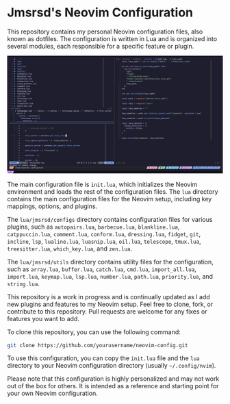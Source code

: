 # Jmsrsd's Neovim Configuration

This repository contains my personal Neovim configuration files, also known as
dotfiles. The configuration is written in Lua and is organized into several
modules, each responsible for a specific feature or plugin.

![Screenshot](/screenshots/202311201429.png)

The main configuration file is `init.lua`, which initializes the Neovim
environment and loads the rest of the configuration files. The `lua` directory
contains the main configuration files for the Neovim setup, including key
mappings, options, and plugins.

The `lua/jmsrsd/configs` directory contains configuration files for various
plugins, such as `autopairs.lua`, `barbecue.lua`, `blankline.lua`,
`catppuccin.lua`, `comment.lua`, `conform.lua`, `dressing.lua`, `fidget`,
`git`, `incline`, `lsp`, `lualine.lua`, `luasnip.lua`, `oil.lua`, `telescope`,
`tmux.lua`, `treesitter.lua`, `which_key.lua`, and `zen.lua`.

The `lua/jmsrsd/utils` directory contains utility files for the configuration,
such as `array.lua`, `buffer.lua`, `catch.lua`, `cmd.lua`, `import_all.lua`,
`import.lua`, `keymap.lua`, `lsp.lua`, `number.lua`, `path.lua`,
`priority.lua`, and `string.lua`.

This repository is a work in progress and is continually updated as I add new
plugins and features to my Neovim setup. Feel free to clone, fork, or
contribute to this repository. Pull requests are welcome for any fixes or
features you want to add.

To clone this repository, you can use the following command:

```bash
git clone https://github.com/yourusername/neovim-config.git
```

To use this configuration, you can copy the `init.lua` file and the `lua`
directory to your Neovim configuration directory (usually `~/.config/nvim`).

Please note that this configuration is highly personalized and may not work out
of the box for others. It is intended as a reference and starting point for
your own Neovim configuration.
